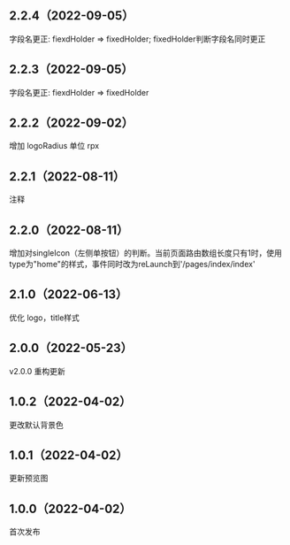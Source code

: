 ## 2.2.4（2022-09-05）
字段名更正:   fiexdHolder =>   fixedHolder;
fixedHolder判断字段名同时更正
## 2.2.3（2022-09-05）
字段名更正:   fiexdHolder =>   fixedHolder
## 2.2.2（2022-09-02）
增加 logoRadius  单位 rpx
## 2.2.1（2022-08-11）
注释
## 2.2.0（2022-08-11）
增加对singleIcon（左侧单按钮）的判断。当前页面路由数组长度只有1时，使用type为"home"的样式，事件同时改为reLaunch到'/pages/index/index'
## 2.1.0（2022-06-13）
优化 logo，title样式
## 2.0.0（2022-05-23）
v2.0.0 重构更新
## 1.0.2（2022-04-02）
更改默认背景色
## 1.0.1（2022-04-02）
更新预览图
## 1.0.0（2022-04-02）
首次发布
